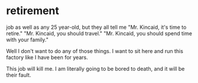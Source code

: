 
# retirement
job as well as any 25 year-old, but they all tell me "Mr. Kincaid, it's time to retire." "Mr. Kincaid, you should travel." "Mr. Kincaid, you should spend time with your family."

Well I don't want to do any of those things. I want to sit here and run this factory like I have been for years. 

This job will kill me. I am literally going to be bored to death, and it will be their fault. 
